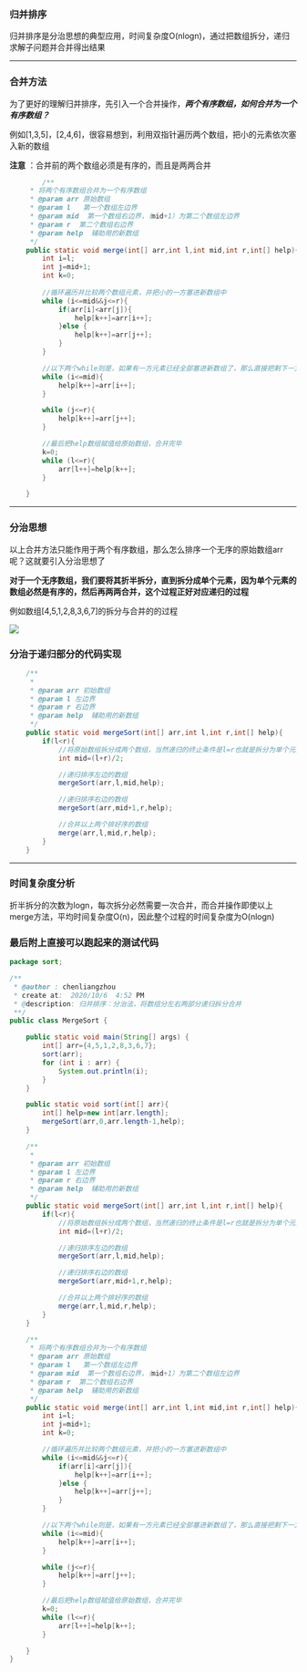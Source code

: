 ### 归并排序

归并排序是分治思想的典型应用，时间复杂度O(nlogn)，通过把数组拆分，递归求解子问题并合并得出结果

***

### 合并方法

为了更好的理解归并排序，先引入一个合并操作，***两个有序数组，如何合并为一个有序数组？***

例如[1,3,5]，[2,4,6]，很容易想到，利用双指针遍历两个数组，把小的元素依次塞入新的数组

**注意** ：合并前的两个数组必须是有序的，而且是两两合并

```java
		/**
     * 将两个有序数组合并为一个有序数组
     * @param arr 原始数组
     * @param l   第一个数组左边界
     * @param mid  第一个数组右边界，（mid+1）为第二个数组左边界
     * @param r  第二个数组右边界       
     * @param help  辅助用的新数组
     */
    public static void merge(int[] arr,int l,int mid,int r,int[] help){
        int i=l;
        int j=mid+1;
        int k=0;
        
        //循环遍历并比较两个数组元素，并把小的一方塞进新数组中
        while (i<=mid&&j<=r){
            if(arr[i]<arr[j]){
                help[k++]=arr[i++];
            }else {
                help[k++]=arr[j++];
            }
        }

        //以下两个while则是，如果有一方元素已经全部塞进新数组了，那么直接把剩下一方的剩下元素依次塞入新数组
        while (i<=mid){
            help[k++]=arr[i++];
        }

        while (j<=r){
            help[k++]=arr[j++];
        }

        //最后把help数组赋值给原始数组，合并完毕
        k=0;
        while (l<=r){
            arr[l++]=help[k++];
        }

    }
```

***

### 分治思想

以上合并方法只能作用于两个有序数组，那么怎么排序一个无序的原始数组arr呢？这就要引入分治思想了

**对于一个无序数组，我们要将其折半拆分，直到拆分成单个元素，因为单个元素的数组必然是有序的，然后再两两合并，这个过程正好对应递归的过程**

例如数组[4,5,1,2,8,3,6,7]的拆分与合并的的过程

![](https://superzcl.oss-cn-shanghai.aliyuncs.com/PicGo/20201115212157.png)

### 分治于递归部分的代码实现

```java
    /**
     *
     * @param arr 初始数组
     * @param l 左边界
     * @param r 右边界
     * @param help  辅助用的新数组
     */
    public static void mergeSort(int[] arr,int l,int r,int[] help){
        if(l<r){
            //将原始数组拆分成两个数组，当然递归的终止条件是l=r也就是拆分为单个元素的数组
            int mid=(l+r)/2;

            //递归排序左边的数组
            mergeSort(arr,l,mid,help);

            //递归排序右边的数组
            mergeSort(arr,mid+1,r,help);

            //合并以上两个排好序的数组
            merge(arr,l,mid,r,help);
        }
    }
```

***

### 时间复杂度分析

折半拆分的次数为logn，每次拆分必然需要一次合并，而合并操作即使以上merge方法，平均时间复杂度O(n)，因此整个过程的时间复杂度为O(nlogn)

### 最后附上直接可以跑起来的测试代码

```java
package sort;

/**
 * @author : chenliangzhou
 * create at:  2020/10/6  4:52 PM
 * @description: 归并排序：分治法，将数组分左右两部分递归拆分合并
 **/
public class MergeSort {

    public static void main(String[] args) {
        int[] arr={4,5,1,2,8,3,6,7};
        sort(arr);
        for (int i : arr) {
            System.out.println(i);
        }
    }

    public static void sort(int[] arr){
        int[] help=new int[arr.length];
        mergeSort(arr,0,arr.length-1,help);
    }

    /**
     *
     * @param arr 初始数组
     * @param l 左边界
     * @param r 右边界
     * @param help  辅助用的新数组
     */
    public static void mergeSort(int[] arr,int l,int r,int[] help){
        if(l<r){
            //将原始数组拆分成两个数组，当然递归的终止条件是l=r也就是拆分为单个元素的数组
            int mid=(l+r)/2;

            //递归排序左边的数组
            mergeSort(arr,l,mid,help);

            //递归排序右边的数组
            mergeSort(arr,mid+1,r,help);

            //合并以上两个排好序的数组
            merge(arr,l,mid,r,help);
        }
    }

    /**
     * 将两个有序数组合并为一个有序数组
     * @param arr 原始数组
     * @param l   第一个数组左边界
     * @param mid  第一个数组右边界，（mid+1）为第二个数组左边界
     * @param r  第二个数组右边界
     * @param help  辅助用的新数组
     */
    public static void merge(int[] arr,int l,int mid,int r,int[] help){
        int i=l;
        int j=mid+1;
        int k=0;

        //循环遍历并比较两个数组元素，并把小的一方塞进新数组中
        while (i<=mid&&j<=r){
            if(arr[i]<arr[j]){
                help[k++]=arr[i++];
            }else {
                help[k++]=arr[j++];
            }
        }

        //以下两个while则是，如果有一方元素已经全部塞进新数组了，那么直接把剩下一方的剩下元素依次塞入新数组
        while (i<=mid){
            help[k++]=arr[i++];
        }

        while (j<=r){
            help[k++]=arr[j++];
        }

        //最后把help数组赋值给原始数组，合并完毕
        k=0;
        while (l<=r){
            arr[l++]=help[k++];
        }

    }
}

```

